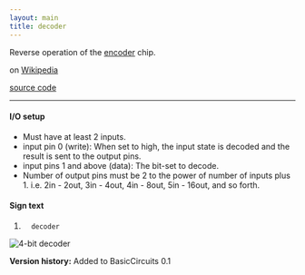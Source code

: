 ```yaml
---
layout: main
title: decoder
---
```


Reverse operation of the [encoder](Encoder) chip.
 
on [Wikipedia](http://en.wikipedia.org/wiki/Decoder)

[source code](https://github.com/eisental/BasicCircuits/blob/master/src/main/java/org/tal/basiccircuits/encoder.java)

* * *


#### I/O setup 
* Must have at least 2 inputs.
* input pin 0 (write):  When set to high, the input state is decoded and the result is sent to the output pins.
* input pins 1 and above (data): The bit-set to decode.
* Number of output pins must be 2 to the power of number of inputs plus 1. i.e. 2in - 2out, 3in - 4out, 4in - 8out, 5in - 16out, and so forth.

#### Sign text
1. `   decoder   `

![4-bit decoder](/RedstoneChips/images/decoder.png "4-bit decoder")

__Version history:__ Added to BasicCircuits 0.1